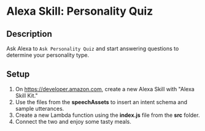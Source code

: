 # Alexa Skill: Personality Quiz

## Description

Ask Alexa to `Ask Personality Quiz` and start answering questions to determine your personality type.

## Setup

1. On https://developer.amazon.com, create a new Alexa Skill with "Alexa Skill Kit."
2. Use the files from the **speechAssets** to insert an intent schema and sample utterances.
3. Create a new Lambda function using the **index.js** file from the **src** folder.
4. Connect the two and enjoy some tasty meals.
